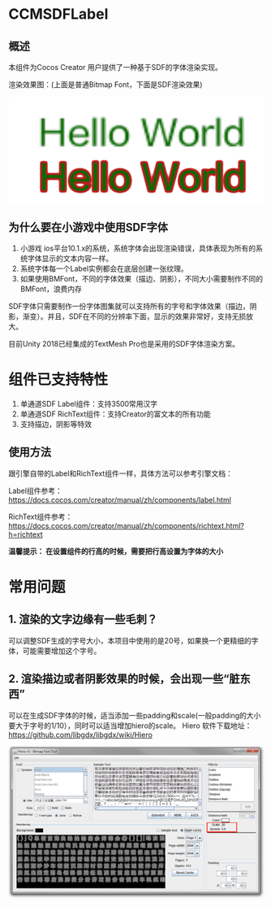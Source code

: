# CCMSDFLabel

## 概述
本组件为Cocos Creator 用户提供了一种基于SDF的字体渲染实现。

渲染效果图：(上面是普通Bitmap Font，下面是SDF渲染效果)

![introduction](./screenshot/introduction.png)

## 为什么要在小游戏中使用SDF字体
1. 小游戏 ios平台10.1.x的系统，系统字体会出现渲染错误，具体表现为所有的系统字体显示的文本内容一样。
2. 系统字体每一个Label实例都会在底层创建一张纹理。
3. 如果使用BMFont，不同的字体效果（描边、阴影），不同大小需要制作不同的BMFont，浪费内存

SDF字体只需要制作一份字体图集就可以支持所有的字号和字体效果（描边，阴影，渐变）。并且，SDF在不同的分辨率下面，显示的效果非常好，支持无损放大。

目前Unity 2018已经集成的TextMesh Pro也是采用的SDF字体渲染方案。

# 组件已支持特性
1. 单通道SDF Label组件：支持3500常用汉字
2. 单通道SDF RichText组件：支持Creator的富文本的所有功能
2. 支持描边，阴影等特效

## 使用方法

跟引擎自带的Label和RichText组件一样，具体方法可以参考引擎文档：

Label组件参考： https://docs.cocos.com/creator/manual/zh/components/label.html

RichText组件参考： https://docs.cocos.com/creator/manual/zh/components/richtext.html?h=richtext

**温馨提示： 在设置组件的行高的时候，需要把行高设置为字体的大小**


# 常用问题
## 1. 渲染的文字边缘有一些毛刺？
可以调整SDF生成的字号大小，本项目中使用的是20号，如果换一个更精细的字体，可能需要增加这个字号。

## 2. 渲染描边或者阴影效果的时候，会出现一些“脏东西”
可以在生成SDF字体的时候，适当添加一些padding和scale(一般padding的大小要大于字号的1/10），同时可以适当增加hiero的scale。 Hiero 软件下载地址： https://github.com/libgdx/libgdx/wiki/Hiero

![adjust scale](./screenshot/faq.png)

